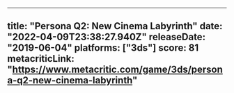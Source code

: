 
---
title: "Persona Q2: New Cinema Labyrinth"
date: "2022-04-09T23:38:27.940Z"
releaseDate: "2019-06-04"
platforms: ["3ds"]
score: 81
metacriticLink: "https://www.metacritic.com/game/3ds/persona-q2-new-cinema-labyrinth"
---
